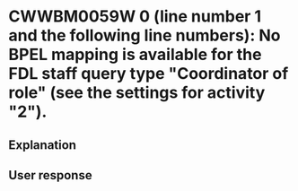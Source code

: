 # CWWBM0059W 0 (line number 1 and the following line numbers): No BPEL mapping is available for the FDL staff query type "Coordinator of role" (see the settings for activity "2").

## Explanation

## User response